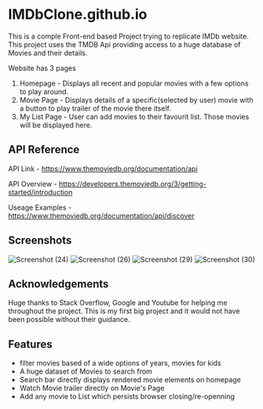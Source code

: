 # IMDbClone.github.io

This is a comple Front-end based Project trying to replicate IMDb website.
This project uses the TMDB Api providing access to a huge database of Movies and their details.

Website has 3 pages
1. Homepage - Displays all recent and popular movies with a few options to play around.
2. Movie Page - Displays details of a specific(selected by user) movie with a button to play trailer of the movie there itself.
3. My List Page - User can add movies to their favourit list. Those movies will be displayed here.



## API Reference

API Link - https://www.themoviedb.org/documentation/api

API Overview - https://developers.themoviedb.org/3/getting-started/introduction

Useage Examples - https://www.themoviedb.org/documentation/api/discover



## Screenshots
![Screenshot (24)](https://user-images.githubusercontent.com/88011310/162433722-d55bf8f1-4657-4360-a305-715d011e1437.png)
![Screenshot (26)](https://user-images.githubusercontent.com/88011310/162433777-b3597d80-7f51-40b5-abb9-860e6800b3ad.png)
![Screenshot (29)](https://user-images.githubusercontent.com/88011310/162433804-c2838985-c96a-4ce2-baff-8afe82c03eb7.png)
![Screenshot (30)](https://user-images.githubusercontent.com/88011310/162433812-f4b4ea73-90fb-497a-b624-28e9ca5ca898.png)




## Acknowledgements

 Huge thanks to Stack Overflow, Google and Youtube for helping me throughout the project.
 This is my first big project and it would not have been possible without their guidance. 
 
 
 
## Features

- filter movies based of a wide options of years, movies for kids
- A huge dataset of Movies to search from
- Search bar directly displays rendered movie elements on homepage
- Watch Movie trailer directly on Movie's Page
- Add any movie to List which persists browser closing/re-openning 
 
